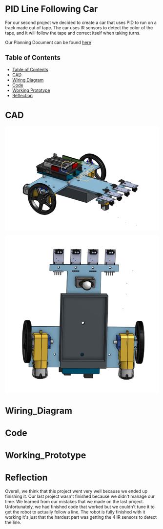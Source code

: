 # PID Line Following Car
For our second project we decided to create a car that uses PID to run on a track made out of tape. The car uses IR sensors to detect the color of the tape, and it will follow the tape and correct itself when taking turns. 

Our Planning Document can be found [here](https://docs.google.com/document/d/19GB9ZAeACxbWW0eaMtp071EdHyZ0K5-Lup9LcHnjQMY/edit?usp=sharing)

## Table of Contents
* [Table of Contents](#TableOfContents)
* [CAD](#CAD)
* [Wiring Diagram](#Wiring_Diagram)
* [Code](#Code)
* [Working Prototype](#Working_Prototype)
* [Reflection](#Reflection)

# CAD
![Car CAD 1](https://raw.githubusercontent.com/haustin71/Robel-And-Holden-PID-Project/master/Car%201.PNG?token=GHSAT0AAAAAACCFZ2BCHS2X6RA5SYN7JMT4ZDRDL4A)

![Car CAD 2](https://raw.githubusercontent.com/haustin71/Robel-And-Holden-PID-Project/master/Car%202.PNG?token=GHSAT0AAAAAACCFZ2BCC3VBTXUV6KOAEZ5KZDRDMYQ)


# Wiring_Diagram


# Code 


# Working_Prototype


# Reflection
Overall, we think that this project went very well because we ended up finishing it. Our last project wasn't finished because we didn't manage our time. We learned from our mistakes that we made on the last project. Unfortunately, we had finished code that worked but we couldn't tune it to get the robot to actually follow a line. The robot is fully finished with it working it's just that the hardest part was getting the 4 IR sensors to detect the line. 
